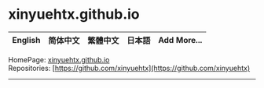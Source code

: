 # xinyuehtx.github.io

| **English** | 简体中文 | 繁體中文 | 日本語 | Add More... |
|---|---|---|---|---|

HomePage: [xinyuehtx.github.io](https://xinyuehtx.github.io/)  
Repositories: [https://github.com/xinyuehtx](https://github.com/xinyuehtx)  

---
